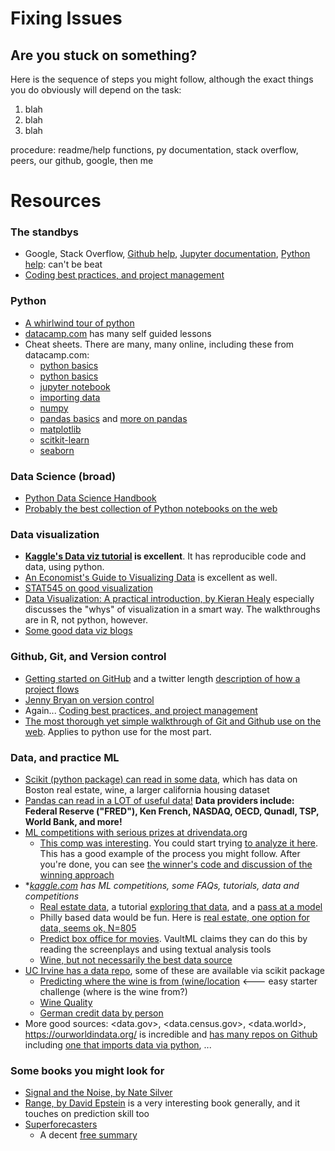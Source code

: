 # Fixing Issues 

## Are you stuck on something? 

Here is the sequence of steps you might follow, although the exact things you do obviously will depend on the task:
1. blah
1. blah
1. blah

procedure: readme/help functions, py documentation, stack overflow, peers, our github, google, then me

# Resources 

### The standbys
- Google, Stack Overflow, [Github help](https://help.github.com), [Jupyter documentation](https://jupyter.readthedocs.io/en/latest/running.html), [Python help](https://www.python.org/doc/): can't be beat
- [Coding best practices, and project management](https://web.stanford.edu/~gentzkow/research/CodeAndData.xhtml)

### Python
- [A whirlwind tour of python](https://github.com/jakevdp/WhirlwindTourOfPython)
- [datacamp.com](datacamp.com) has many self guided lessons
- Cheat sheets. There are many, many online, including these from datacamp.com:
  - [python basics](/img/pythonbasics.pdf)
  - [python basics](/img/pythonbasics.pdf)
  - [jupyter notebook](/img/jupyternotebook.pdf)
  - [importing data](/img/importingdata.pdf)
  - [numpy](/img/numpy.pdf)
  - [pandas basics](/img/pandasbasics.pdf) and [more on pandas](/img/pandas.pdf) 
  - [matplotlib](/img/matplotlib.pdf)
  - [scitkit-learn](/img/scitkit-learn.pdf)
  - [seaborn](/img/seaborn.pdf)
  

### Data Science (broad)
- [Python Data Science Handbook](https://github.com/jakevdp/PythonDataScienceHandbook)
- [Probably the best collection of Python notebooks on the web](https://github.com/jupyter/jupyter/wiki/A-gallery-of-interesting-Jupyter-Notebooks)

### Data visualization
- **[Kaggle's Data viz tutorial](https://www.kaggle.com/residentmario/welcome-to-data-visualization) is excellent**. It has reproducible code and data, using python. 
- [An Economist's Guide to Visualizing Data](https://pubs.aeaweb.org/doi/pdf/10.1257/jep.28.1.209) is excellent as well.
- [STAT545 on good visualization](https://stat545.com/effective-graphs.html)
- [Data Visualization: A practical introduction, by Kieran Healy](https://socviz.co/lookatdata.html#lookatdata) especially discusses the "whys" of visualization in a smart way. The walkthroughs are in R, not python, however. 
- [Some good data viz blogs](https://www.tableau.com/learn/articles/best-data-visualization-blogs)

### Github, Git, and Version control
- [Getting started on GitHub](https://guides.github.com/activities/hello-world/) and a twitter length [description of how a project flows](https://help.github.com/en/articles/github-glossary) 
- [Jenny Bryan on version control](https://pdfs.semanticscholar.org/2575/6e04f126da30e26b447801a5e2d3e51e3154.pdf)
- Again... [Coding best practices, and project management](https://web.stanford.edu/~gentzkow/research/CodeAndData.xhtml)
- [The most thorough yet simple walkthrough of Git and Github use on the web](https://happygitwithr.com). Applies to python use for the most part. 
  
### Data, and practice ML
- [Scikit (python package) can read in some data](https://scikit-learn.org/stable/datasets/index.html), which has data on Boston real estate, wine, a larger california housing dataset 
- [Pandas can read in a LOT of useful data!](https://pandas-datareader.readthedocs.io/en/latest/readers/index.html) **Data providers include: Federal Reserve ("FRED"), Ken French, NASDAQ, OECD, Qunadl, TSP, World Bank, and more!**
- [ML competitions with serious prizes at drivendata.org](https://www.drivendata.org/competitions/54/machine-learning-with-a-heart/)
  - [This comp was interesting](https://www.drivendata.org/competitions/50/worldbank-poverty-prediction/page/99/). You could start trying [to analyze it here](http://drivendata.co/blog/worldbank-poverty-benchmark/). This has a good example of the process you might follow. After you're done, you can see [the winner's code and discussion of the winning approach](https://github.com/drivendataorg/pover-t-tests/tree/9a1918856c5e6ee537caed103eb80dabefb2fe44)  
- **[kaggle.com](kaggle.com) has ML competitions, some FAQs, tutorials, data and competitions*
  - [Real estate data](https://www.kaggle.com/c/house-prices-advanced-regression-techniques), a tutorial [exploring that data](https://www.kaggle.com/pmarcelino/comprehensive-data-exploration-with-python), and a [pass at a model](https://www.kaggle.com/juliencs/a-study-on-regression-applied-to-the-ames-dataset)
  - Philly based data would be fun. Here is [real estate, one option for data, seems ok, N=805](https://www.kaggle.com/harry007/philly-real-estate-data-set-sample)
  - [Predict box office for movies](https://www.kaggle.com/c/tmdb-box-office-prediction). VaultML claims they can do this by reading the screenplays and using textual analysis tools
  - [Wine, but not necessarily the best data source](https://www.kaggle.com/zynicide/wine-reviews)
- [UC Irvine has a data repo](https://archive.ics.uci.edu/ml/index.php), some of these are available via scikit package
  - [Predicting where the wine is from (wine/location](https://archive.ics.uci.edu/ml/datasets/Wine) <--- easy starter challenge (where is the wine from?)
  - [Wine Quality](https://archive.ics.uci.edu/ml/datasets/Wine+Quality)
  - [German credit data by person](https://archive.ics.uci.edu/ml/datasets/statlog+(german+credit+data))
- More good sources: <data.gov>, <data.census.gov>, <data.world>, <https://ourworldindata.org/> is incredible and [has many repos on Github](https://github.com/owid) including [one that imports data via python](https://github.com/owid/owid-importer), ...

### Some books you might look for
- [Signal and the Noise, by Nate Silver](https://www.amazon.com/gp/product/159420411X)
- [Range, by David Epstein](https://www.amazon.com/Range-Generalists-Triumph-Specialized-World/dp/0735214484) is a very interesting book generally, and it touches on prediction skill too
- [Superforecasters](https://www.amazon.com/Superforecasting-Science-Prediction-Philip-Tetlock/dp/0804136718)
  - A decent [free summary](https://medium.com/west-stringfellow/superforecasting-the-art-and-science-of-prediction-review-and-summary-e075be35a936)
